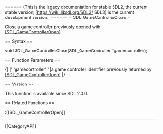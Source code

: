 ====== (This is the legacy documentation for stable SDL2, the current stable version; [https://wiki.libsdl.org/SDL3/ SDL3] is the current development version.) ======
= SDL_GameControllerClose =

Close a game controller previously opened with [[SDL_GameControllerOpen]]().

== Syntax ==

<syntaxhighlight lang='c'>
void SDL_GameControllerClose(SDL_GameController *gamecontroller);
</syntaxhighlight>

== Function Parameters ==

{|
|'''gamecontroller'''
|a game controller identifier previously returned by [[SDL_GameControllerOpen]]()
|}

== Version ==

This function is available since SDL 2.0.0.

== Related Functions ==

:[[SDL_GameControllerOpen]]

----
[[CategoryAPI]]


